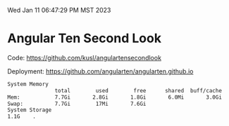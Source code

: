 Wed Jan 11 06:47:29 PM MST 2023

# Angular Ten Second Look

Code: https://github.com/kusl/angulartensecondlook

Deployment: https://github.com/angularten/angularten.github.io

```bash
System Memory
               total        used        free      shared  buff/cache   available
Mem:           7.7Gi       2.8Gi       1.8Gi       6.0Mi       3.0Gi       4.5Gi
Swap:          7.7Gi        17Mi       7.6Gi
System Storage
1.1G	.
```
